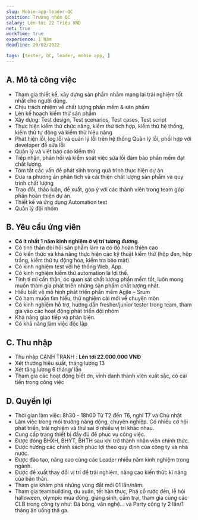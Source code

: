 ```yaml
---
slug: Mobie-app-leader-QC
position: Trưởng nhóm QC
salary: Lên tới 22 Triệu VND
net: true
workTime: true
experience: 1 Năm
deadline: 20/02/2022

tags: [tester, QC, leader, mobie app, ]
---
```


## A. Mô tả công việc

- Tham gia thiết kế, xây dựng sản phẩm nhằm mang lại trải nghiệm tốt nhất cho người dùng.
- Chịu trách nhiệm về chất lượng phần mềm & sản phẩm
- Lên kế hoạch kiểm thử sản phẩm
- Xây dựng: Test design, Test scenarios, Test cases, Test script
- Thực hiện kiểm thử chức năng, kiểm thử tích hợp, kiểm thử hệ thống, kiểm thử tự động và kiểm thử hiệu năng
- Phát hiện lỗi, log lỗi và quản lý lỗi trên hệ thống Quản lý lỗi, phối hợp với developer để sửa lỗi
- Quản lý và viết báo cáo kiểm thử
- Tiếp nhận, phản hồi và kiểm soát việc sửa lỗi đảm bảo phần mềm đạt chất lượng.
- Tóm tắt các vấn đề phát sinh trong quá trình thực hiện dự án
- Đưa ra phương án phân tích và cải thiện chất lượng sản phẩm và quy trinh chất lượng
- Trao đổi, thảo luận, đề xuất, góp ý với các thành viên trong team góp phần hoàn thiện dự án.
- Thiết kế và ứng dụng Automation test
- Quản lý đội nhóm


## B. Yêu cầu ứng viên

- **Có ít nhất 1 năm kinh nghiệm ở vị trí tương đương**.
- Có tinh thần đòi hỏi sản phẩm làm ra có độ hoàn thiện cao
- Có kiến thức và khả năng thực hiện các kỹ thuật kiểm thử (hộp đen, hộp trắng, kiểm thử tự động hóa, kiểm tra bảo mật).
- Có kinh nghiệm test với hệ thống Web, App.
- Có kinh nghiệm kiểm thử automation là lợi thế.
- Tính tỉ mỉ cẩn thận, óc quan sát chất lượng phần mềm tốt, luôn mong muốn tham gia phát triển những sản phẩm chất lượng nhất.
- Hiểu biết về mô hình phát triển phần mềm Agile – Srum
- Có ham muốn tìm hiểu, thử nghiệm cái mới về chuyên môn
- Có kinh nghiệm hỗ trợ, hướng dẫn fresher/junior tester trong team, tham gia vào các hoạt động phát triển đội nhóm
- Khả năng giao tiếp và phản biện.
- Có khả năng làm việc độc lập 

## C. Thu nhập

- Thu nhập CẠNH TRANH : **Lên tới 22.000.000 VNĐ**
- Xét thưởng hiệu suất, tháng lương 13
- Xét tăng lương 6 tháng/ lần
- Tham gia các hoạt động biết ơn, vinh danh thành viên xuất sắc, có cải tiến trong công việc

## D. Quyền lợi

- Thời gian làm việc: 8h30 - 18h00 Từ T2 đến T6, nghỉ T7 và Chủ nhật
- Làm việc trong môi trường năng động, chuyên nghiệp. Có nhiều cơ hội phát triển, trải nghiệm và thử sai ở nhiều vị trí khác nhau.
- Cung cấp trang thiết bị đầy đủ để phục vụ công việc.
- Được đóng BHXH, BHYT, BHTH sau khi trở thành nhân viên chính thức.
- Được hưởng các chính sách phúc lợi theo quy định của công ty và nhà nước.
- Được đào tạo, nâng cao cùng các Leader nhiều năm kinh nghiệm trong ngành.
- Được đề xuất thay đổi vị trí để trải nghiệm, nâng cao kiến thức kĩ năng của bản thân.
- Tham gia khám phá những vùng đất mới 01 lần/năm.
- Tham gia teambuilding, du xuân, tết hàn thực, Phá cỗ rước đèn, lễ hội halloween, olympic mùa đông, giáng sinh, cắm trại, tham gia cùng các CLB trong công ty như: Đá bóng, văn nghệ… và Party công ty 2 lần/1 tháng ăn uống thả ga.


